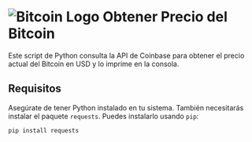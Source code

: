 # ![Bitcoin Logo](https://upload.wikimedia.org/wikipedia/commons/4/46/Bitcoin.svg) Obtener Precio del Bitcoin

Este script de Python consulta la API de Coinbase para obtener el precio actual del Bitcoin en USD y lo imprime en la consola.

## Requisitos

Asegúrate de tener Python instalado en tu sistema. También necesitarás instalar el paquete `requests`. Puedes instalarlo usando `pip`:

```bash
pip install requests
